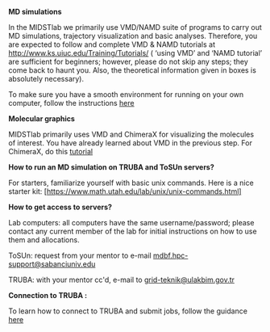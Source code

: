 **MD simulations**

In the MIDSTlab we primarily use VMD/NAMD suite of programs to carry out MD simulations, trajectory visualization and basic analyses. Therefore, you are expected to follow and complete VMD & NAMD tutorials at http://www.ks.uiuc.edu/Training/Tutorials/ ( ‘using VMD’ and ‘NAMD tutorial’ are sufficient for beginners; however, please do not skip any steps; they come back to haunt you. Also, the theoretical information given in boxes is absolutely necessary).

To make sure you have a smooth environment for running on your own computer, follow the instructions [here](https://github.com/midstlab/Welcome_pack_for_MIDSTLab/blob/main/Midst_guide.pdf)  

**Molecular graphics**

MIDSTlab primarily uses VMD and ChimeraX for visualizing the molecules of interest. You have already learned about VMD in the previous step. For ChimeraX, do this [tutorial](https://github.com/midstlab/Welcome_pack_for_MIDSTLab/blob/main/ChimeraX_handson.pdf)


**How to run an MD simulation on TRUBA and ToSUn servers?**

For starters, familiarize yourself with basic unix commands. Here is a nice starter kit: [https://www.math.utah.edu/lab/unix/unix-commands.html]

**How to get access to servers?**

Lab computers: all computers have the same username/password; please contact any current member of the lab for initial instructions on how to use them and allocations.

ToSUn: request from your mentor to e-mail mdbf.hpc-support@sabanciuniv.edu

TRUBA: with your mentor cc'd, e-mail to grid-teknik@ulakbim.gov.tr


**Connection to TRUBA :** 

To learn how to connect to TRUBA and submit jobs, follow the guidance [here](https://github.com/midstlab/Welcome_pack_for_MIDSTLab/blob/main/Midst_guide.pdf)
